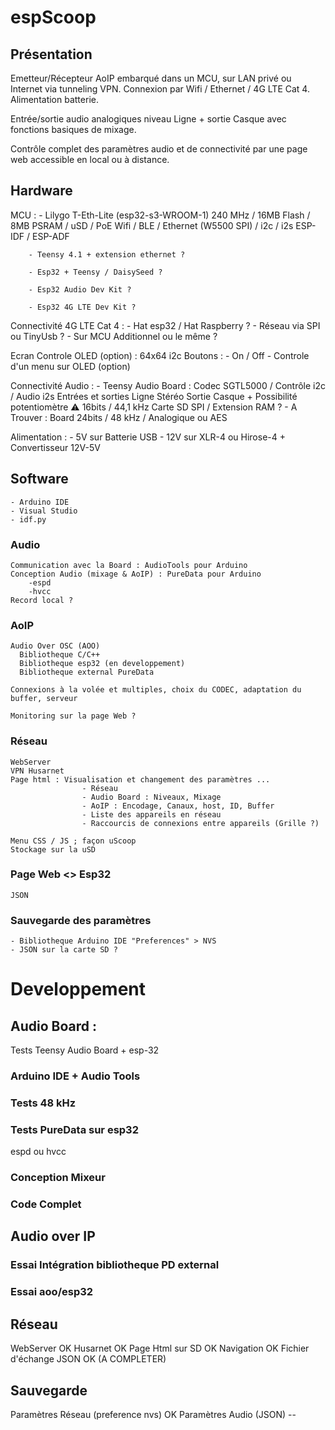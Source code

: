 # espScoop
## Présentation

Emetteur/Récepteur AoIP embarqué dans un MCU, sur LAN privé ou Internet via tunneling VPN. 
Connexion par Wifi / Ethernet / 4G LTE Cat 4. Alimentation batterie.

Entrée/sortie audio analogiques niveau Ligne + sortie Casque avec fonctions basiques de mixage.

Contrôle complet des paramètres audio et de connectivité par une page web accessible en local ou à distance.

## Hardware
 
  MCU : - Lilygo T-Eth-Lite (esp32-s3-WROOM-1)
            240 MHz / 16MB Flash / 8MB PSRAM / uSD / PoE
            Wifi / BLE / Ethernet (W5500 SPI) / i2c / i2s
            ESP-IDF / ESP-ADF

        - Teensy 4.1 + extension ethernet ?

        - Esp32 + Teensy / DaisySeed ?

        - Esp32 Audio Dev Kit ?

        - Esp32 4G LTE Dev Kit ?

  Connectivité 4G LTE Cat 4 : 
        - Hat esp32 / Hat Raspberry ?
        - Réseau via SPI ou TinyUsb ?
        - Sur MCU Additionnel ou le même ?
        
  Ecran Controle OLED (option) : 64x64 i2c
  Boutons : 
        - On / Off
        - Controle d'un menu sur OLED (option)
  

  Connectivité Audio :
        - Teensy Audio Board :
              Codec SGTL5000 / Contrôle i2c / Audio i2s
              Entrées et sorties Ligne Stéréo
              Sortie Casque + Possibilité potentiomètre
              ⚠️ 16bits / 44,1 kHz
              Carte SD SPI / Extension RAM ?
        - A Trouver : Board 24bits / 48 kHz / Analogique ou AES

  Alimentation :
        - 5V sur Batterie USB
        - 12V sur XLR-4 ou Hirose-4 + Convertisseur 12V-5V

## Software
    - Arduino IDE
    - Visual Studio
    - idf.py
    
### Audio
    Communication avec la Board : AudioTools pour Arduino
    Conception Audio (mixage & AoIP) : PureData pour Arduino
        -espd
        -hvcc
    Record local ?
    
### AoIP
    Audio Over OSC (AOO)
      Bibliotheque C/C++
      Bibliotheque esp32 (en developpement)
      Bibliotheque external PureData

    Connexions à la volée et multiples, choix du CODEC, adaptation du buffer, serveur 

    Monitoring sur la page Web ?
  
### Réseau
    WebServer
    VPN Husarnet
    Page html : Visualisation et changement des paramètres ...
                    - Réseau
                    - Audio Board : Niveaux, Mixage
                    - AoIP : Encodage, Canaux, host, ID, Buffer
                    - Liste des appareils en réseau
                    - Raccourcis de connexions entre appareils (Grille ?)
                    
    Menu CSS / JS ; façon uScoop
    Stockage sur la uSD
      
### Page Web <> Esp32
    JSON

### Sauvegarde des paramètres
    - Bibliotheque Arduino IDE "Preferences" > NVS
    - JSON sur la carte SD ?
    
# Developpement
## Audio Board :
Tests Teensy Audio Board + esp-32
### Arduino IDE + Audio Tools
### Tests 48 kHz
### Tests PureData sur esp32
espd ou hvcc
### Conception Mixeur
### Code Complet

## Audio over IP
### Essai Intégration bibliotheque PD external
### Essai aoo/esp32

## Réseau
WebServer OK
Husarnet OK
Page Html sur SD OK
Navigation OK
Fichier d'échange JSON OK (A COMPLETER)

## Sauvegarde
Paramètres Réseau (preference nvs) OK
Paramètres Audio (JSON) -- 
